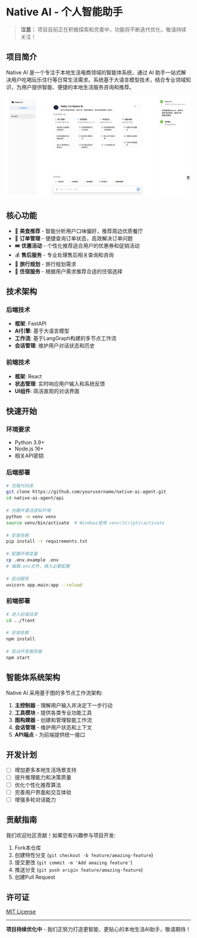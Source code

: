 # Native AI - 个人智能助手

> **注意：** 项目目前正在积极探索和完善中，功能将不断迭代优化，敬请持续关注！

## 项目简介

Native AI 是一个专注于本地生活电商领域的智能体系统，通过 AI 助手一站式解决用户吃喝玩乐住行等日常生活需求。系统基于大语言模型技术，结合专业领域知识，为用户提供智能、便捷的本地生活服务咨询和推荐。

<p align="center">
  <img src="./assets/page.jpg" alt="Native AI" />
</p>

## 核心功能

- 🍔 **美食推荐** - 智能分析用户口味偏好，推荐周边优质餐厅
- 🛒 **订单管理** - 便捷查询订单状态，高效解决订单问题
- 🎟️ **优惠活动** - 个性化推荐适合用户的优惠券和促销活动
- 💰 **售后服务** - 专业处理售后相关查询和咨询
- 🚄 **旅行规划** - 旅行规划需求
- 🏨 **住宿服务** - 根据用户需求推荐合适的住宿选择

## 技术架构

### 后端技术

- **框架**: FastAPI
- **AI引擎**: 基于大语言模型
- **工作流**: 基于LangGraph构建的多节点工作流
- **会话管理**: 维护用户对话状态和历史

### 前端技术

- **框架**: React
- **状态管理**: 实时响应用户输入和系统反馈
- **UI组件**: 简洁直观的对话界面

## 快速开始

### 环境要求

- Python 3.9+
- Node.js 16+
- 相关API密钥

### 后端部署

```bash
# 克隆代码库
git clone https://github.com/yourusername/native-ai-agent.git
cd native-ai-agent/api

# 创建并激活虚拟环境
python -m venv venv
source venv/bin/activate  # Windows使用 venv\Scripts\activate

# 安装依赖
pip install -r requirements.txt

# 配置环境变量
cp .env.example .env
# 编辑.env文件，填入必要配置

# 启动服务
uvicorn app.main:app --reload
```

### 前端部署

```bash
# 进入前端目录
cd ../front

# 安装依赖
npm install

# 启动开发服务器
npm start
```

## 智能体系统架构

Native AI 采用基于图的多节点工作流架构:

1. **主控制器** - 理解用户输入并决定下一步行动
2. **工具模块** - 提供各类专业功能工具
3. **图构建器** - 创建和管理智能工作流
4. **会话管理** - 维护用户状态和上下文
5. **API端点** - 为前端提供统一接口

## 开发计划

- [ ] 增加更多本地生活场景支持
- [ ] 提升推理能力和决策质量
- [ ] 优化个性化推荐算法
- [ ] 完善用户界面和交互体验
- [ ] 增强多轮对话能力

## 贡献指南

我们欢迎社区贡献！如果您有兴趣参与项目开发:

1. Fork本仓库
2. 创建特性分支 (`git checkout -b feature/amazing-feature`)
3. 提交更改 (`git commit -m 'Add amazing feature'`)
4. 推送分支 (`git push origin feature/amazing-feature`)
5. 创建Pull Request

## 许可证

[MIT License](LICENSE)

---

**项目持续优化中** - 我们正努力打造更智能、更贴心的本地生活AI助手，敬请期待！
